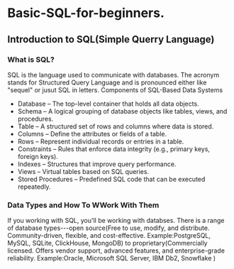 # Basic-SQL-for-beginners.
## Introduction to SQL(Simple Querry Language)
### What is SQL?
SQL is the language used to communicate with databases. The acronym stands for Structured Query Language and is pronounced either like "sequel" or jusut SQL in letters.
Components of SQL-Based Data Systems
- Database – The top-level container that holds all data objects.
- Schema – A logical grouping of database objects like tables, views, and procedures.
- Table – A structured set of rows and columns where data is stored.
- Columns – Define the attributes or fields of a table.
- Rows – Represent individual records or entries in a table.
- Constraints – Rules that enforce data integrity (e.g., primary keys, foreign keys).
- Indexes – Structures that improve query performance.
- Views – Virtual tables based on SQL queries.
- Stored Procedures – Predefined SQL code that can be executed repeatedly.
### Data Types and How To WWork With Them
If you working with SQL, you'll be working with databses.
   There is a range of database types---open source(Free to use, modify, and distribute. Community-driven, flexible, and cost-effective.
Example:PostgreSQL, MySQL, SQLite, ClickHouse, MongoDB) to proprietary(Commercially licensed. Offers vendor support, advanced features, and enterprise-grade reliability. Example:Oracle, Microsoft SQL Server, IBM Db2, Snowflake
)
